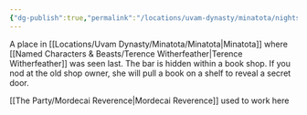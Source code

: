 ```yaml
---
{"dg-publish":true,"permalink":"/locations/uvam-dynasty/minatota/nightshade-s-crown/","tags":["Discovered"],"updated":"2025-06-10T19:04:11.968+01:00"}
---
```


A place in [[Locations/Uvam Dynasty/Minatota/Minatota\|Minatota]] where [[Named Characters & Beasts/Terence Witherfeather\|Terence Witherfeather]] was seen last. The bar is hidden within a book shop. If you nod at the old shop owner, she will pull a book on a shelf to reveal a secret door. 

[[The Party/Mordecai Reverence\|Mordecai Reverence]] used to work here